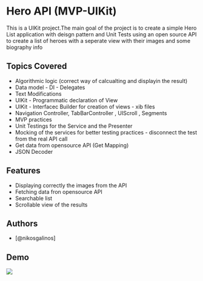 
# Hero API (MVP-UIKit)

This is a UIKit project.The main goal of the project is to create a simple Hero List application
with  deisgn pattern and Unit Tests
using an open source API to create a list of heroes with a seperate view with their images and some biography info

## Topics Covered

- Algorithmic logic (correct way of calcualting and displayin the result)
- Data model - DI - Delegates
- Text Modifications
- UIKit - Programmatic declaration of View
- UIKit - Interfacec Builder for creation of views - xib files 
- Navigation Controller, TabBarController , UIScroll , Segments
- MVP practices
- Unit Testings for the Service and the Presenter
- Mocking of the services for better testing practices - disconnect the test from the real API call
- Get data from opensource API (Get Mapping)
- JSON Decoder
## Features


- Displaying correctly the images from the API 
- Fetching data fron opensource API
- Searchable list
- Scrollable view of the results


## Authors

- [@nikosgalinos]


## Demo
![](https://github.com/ngalinos95/SuperHero-MVVM-/blob/main/hero.gif)



